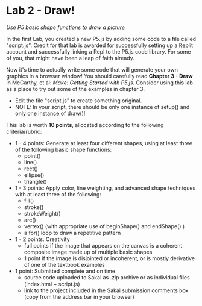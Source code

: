 # Lab 2 - Draw!

*Use P5 basic shape functions to draw a picture*

In the first Lab, you created a new P5.js by adding some code to a file called "script.js". Credit for that lab is awarded for successfully setting up a Replit account and successfully linking a Repl to the P5.js code library. For some of you, that might have been a leap of faith already.

Now it's time to actually write some code that will generate your own graphics in a browser window! You should carefully read **Chapter 3 - Draw** in McCarthy, et al: *Make: Getting Started with P5.js.* Consider using this lab as a place to try out some of the examples in chapter 3.

- Edit the file "script.js" to create something original.
- NOTE: In your script, there should be only one instance of setup() and only one instance of draw()!

This lab is worth **10 points**, allocated according to the following criteria/rubric:

- 1 - 4 points: Generate at least four different shapes, using at least three of the following basic shape functions:
  - point()
  - line()
  - rect()
  - ellipse()
  - triangle()
- 1 - 3 points: Apply color, line weighting, and advanced shape techniques with at least three of the following:
  - fill()
  - stroke()
  - strokeWeight()
  - arc()
  - vertex() (with appropriate use of beginShape() and endShape() )
  - a for() loop to draw a repetitive pattern
- 1 - 2 points: Creativity
  - full points if the image that appears on the canvas is a coherent composite image made up of multiple basic shapes
  - 1 point if the image is disjointed or incoherent, or is mostly derivative of one of the textbook examples
- 1 point: Submitted complete and on time
  - source code uploaded to Sakai as .zip archive or as individual files (index.html + script.js) 
  - link to the project included in the Sakai submission comments box (copy from the address bar in your browser)


